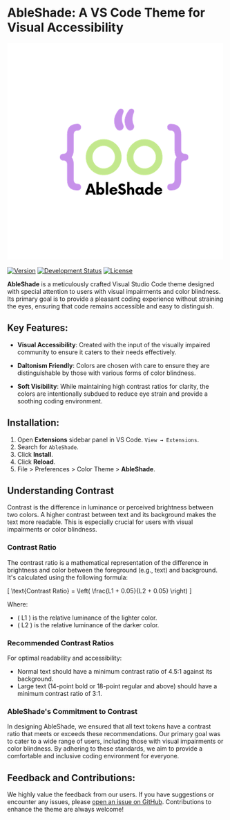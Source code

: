 # AbleShade: A VS Code Theme for Visual Accessibility

![Logo do AbleShade](assets/logo.png)

[![Version](https://img.shields.io/badge/version-0.0.1-blue.svg)](https://marketplace.visualstudio.com/items?itemName=YourExtensionNameHere)
[![Development Status](https://img.shields.io/badge/status-in%20development-orange.svg)](https://github.com/YourRepositoryLinkHere)
[![License](https://img.shields.io/badge/license-MIT-green.svg)](LICENSE)


**AbleShade** is a meticulously crafted Visual Studio Code theme designed with special attention to users with visual impairments and color blindness. Its primary goal is to provide a pleasant coding experience without straining the eyes, ensuring that code remains accessible and easy to distinguish.

## Key Features:

- **Visual Accessibility**: Created with the input of the visually impaired community to ensure it caters to their needs effectively.
  
- **Daltonism Friendly**: Colors are chosen with care to ensure they are distinguishable by those with various forms of color blindness.
  
- **Soft Visibility**: While maintaining high contrast ratios for clarity, the colors are intentionally subdued to reduce eye strain and provide a soothing coding environment.

## Installation:

1. Open **Extensions** sidebar panel in VS Code. `View → Extensions`.
2. Search for `AbleShade`.
3. Click **Install**.
4. Click **Reload**.
5. File > Preferences > Color Theme > **AbleShade**.

## Understanding Contrast

Contrast is the difference in luminance or perceived brightness between two colors. A higher contrast between text and its background makes the text more readable. This is especially crucial for users with visual impairments or color blindness.

### Contrast Ratio

The contrast ratio is a mathematical representation of the difference in brightness and color between the foreground (e.g., text) and background. It's calculated using the following formula:

\[
\text{Contrast Ratio} = \left( \frac{L1 + 0.05}{L2 + 0.05} \right)
\]

Where:
- \( L1 \) is the relative luminance of the lighter color.
- \( L2 \) is the relative luminance of the darker color.

### Recommended Contrast Ratios

For optimal readability and accessibility:
- Normal text should have a minimum contrast ratio of 4.5:1 against its background.
- Large text (14-point bold or 18-point regular and above) should have a minimum contrast ratio of 3:1.

### AbleShade's Commitment to Contrast

In designing AbleShade, we ensured that all text tokens have a contrast ratio that meets or exceeds these recommendations. Our primary goal was to cater to a wide range of users, including those with visual impairments or color blindness. By adhering to these standards, we aim to provide a comfortable and inclusive coding environment for everyone.


## Feedback and Contributions:

We highly value the feedback from our users. If you have suggestions or encounter any issues, please [open an issue on GitHub](#Your-GitHub-Repository-Link-Here). Contributions to enhance the theme are always welcome!
